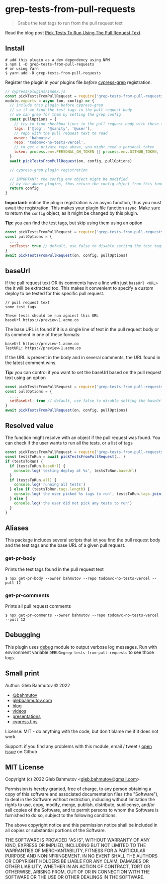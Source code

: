 # grep-tests-from-pull-requests

> Grabs the test tags to run from the pull request text

Read the blog post [Pick Tests To Run Using The Pull Request Text](https://glebbahmutov.com/blog/pick-tests-using-pull-request/).

## Install

```shell
# add this plugin as a dev dependency using NPM
$ npm i -D grep-tests-from-pull-requests
# or using Yarn
$ yarn add -D grep-tests-from-pull-requests
```

Register the plugin in your plugins file _before_ [cypress-grep](https://github.com/cypress-io/cypress-grep) registration.

```js
// cypress/plugins/index.js
const pickTestsFromPullRequest = require('grep-tests-from-pull-requests')
module.exports = async (on, config) => {
  // include this plugin before cypress-grep
  // so if we find the test tags in the pull request body
  // we can grep for them by setting the grep config
  const pullOptions = {
    // try to find checkbox lines in the pull request body with these tags
    tags: ['@log', '@sanity', '@user'],
    // repo with the pull request text to read
    owner: 'bahmutov',
    repo: 'todomvc-no-tests-vercel',
    // to get a private repo above, you might need a personal token
    token: process.env.PERSONAL_GH_TOKEN || process.env.GITHUB_TOKEN,
  }
  await pickTestsFromPullRequest(on, config, pullOptions)

  // cypress-grep plugin registration

  // IMPORTANT: the config.env object might be modified
  // by the above plugins, thus return the config object from this function
  return config
}
```

**Important:** notice the plugin registration is an async function, thus you must await the registration. This makes your plugin file function `async`. Make sure to return the `config` object, as it might be changed by this plugin.

**Tip:** you can find the test tags, but skip using them using an option

```js
const pickTestsFromPullRequest = require('grep-tests-from-pull-requests')
const pullOptions = {
  ...,
  setTests: true // default, use false to disable setting the test tags
}
await pickTestsFromPullRequest(on, config, pullOptions)
```

## baseUrl

If the pull request text OR its comments have a line with just `baseUrl <URL>` the it will be extracted too. This makes it convenient to specify a custom deploy to be tested for this specific pull request.

```text
// pull request text
some test tags

These tests should be run against this URL
baseUrl https://preview-1.acme.co
```

The base URL is found if it is a single line of text in the pull request body or its comment in one of these formats:

```text
baseUrl https://preview-1.acme.co
TestURL: https://preview-1.acme.co
```

If the URL is present in the body and in several comments, the URL found in the latest comment wins.

**Tip:** you can control if you want to set the baseUrl based on the pull request text using an option

```js
const pickTestsFromPullRequest = require('grep-tests-from-pull-requests')
const pullOptions = {
  ...,
  setBaseUrl: true // default, use false to disable setting the baseUrl
}
await pickTestsFromPullRequest(on, config, pullOptions)
```

## Resolved value

The function might resolve with an object if the pull request was found. You can check if the user wants to run all the tests, or a list of tags

```js
const pickTestsFromPullRequest = require('grep-tests-from-pull-requests')
const testsToRun = await pickTestsFromPullRequest(...)
if (testsToRun) {
  if (testsToRun.baseUrl) {
    console.log('testing deploy at %s', testsToRun.baseUrl)
  }
  if (testsToRun.all) {
    console.log('running all tests')
  } else if (testsToRun.tags.length) {
    console.log('the user picked %s tags to run', testsToRun.tags.join(', '))
  } else {
    console.log('the user did not pick any tests to run')
  }
}
```

## Aliases

This package includes several scripts that let you find the pull request body and the test tags and the base URL of a given pull request.

### get-pr-body

Prints the test tags found in the pull request text

```
$ npx get-pr-body --owner bahmutov --repo todomvc-no-tests-vercel --pull 12
```

### get-pr-comments

Prints all pull request comments

```
$ npx get-pr-comments --owner bahmutov --repo todomvc-no-tests-vercel --pull 12
```

## Debugging

This plugin uses [debug](https://github.com/debug-js/debug#readme) module to output verbose log messages. Run with environment variable `DEBUG=grep-tests-from-pull-requests` to see those logs.

## Small print

Author: Gleb Bahmutov &copy; 2022

- [@bahmutov](https://twitter.com/bahmutov)
- [glebbahmutov.com](https://glebbahmutov.com)
- [blog](https://glebbahmutov.com/blog/)
- [videos](https://www.youtube.com/glebbahmutov)
- [presentations](https://slides.com/bahmutov)
- [cypress.tips](https://cypress.tips)

License: MIT - do anything with the code, but don't blame me if it does not work.

Support: if you find any problems with this module, email / tweet /
[open issue](https://github.com/bahmutov/grep-tests-from-pull-requests/issues) on Github

## MIT License

Copyright (c) 2022 Gleb Bahmutov &lt;gleb.bahmutov@gmail.com&gt;

Permission is hereby granted, free of charge, to any person
obtaining a copy of this software and associated documentation
files (the "Software"), to deal in the Software without
restriction, including without limitation the rights to use,
copy, modify, merge, publish, distribute, sublicense, and/or sell
copies of the Software, and to permit persons to whom the
Software is furnished to do so, subject to the following
conditions:

The above copyright notice and this permission notice shall be
included in all copies or substantial portions of the Software.

THE SOFTWARE IS PROVIDED "AS IS", WITHOUT WARRANTY OF ANY KIND,
EXPRESS OR IMPLIED, INCLUDING BUT NOT LIMITED TO THE WARRANTIES
OF MERCHANTABILITY, FITNESS FOR A PARTICULAR PURPOSE AND
NONINFRINGEMENT. IN NO EVENT SHALL THE AUTHORS OR COPYRIGHT
HOLDERS BE LIABLE FOR ANY CLAIM, DAMAGES OR OTHER LIABILITY,
WHETHER IN AN ACTION OF CONTRACT, TORT OR OTHERWISE, ARISING
FROM, OUT OF OR IN CONNECTION WITH THE SOFTWARE OR THE USE OR
OTHER DEALINGS IN THE SOFTWARE.
